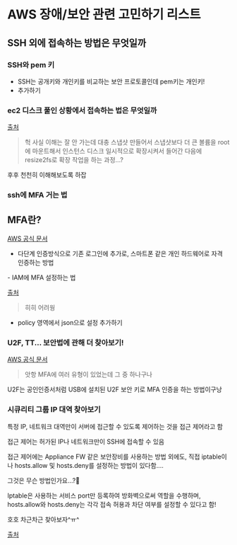 # AWS 장애/보안 관련 고민하기 리스트



## SSH 외에 접속하는 방법은 무엇일까

### SSH와 pem 키

- SSH는 공개키와 개인키를 비교하는 보안 프로토콜인데 pem키는 개인키!
- 추가하기



### ec2 디스크 풀인 상황에서 접속하는 법은 무엇일까

[출처](https://itzone.tistory.com/717)

> 헉 사실 이해는 잘 안 가는데 대충 스냅샷 만들어서 스냅샷보다 더 큰 볼륨을 root에 마운트해서 인스턴스 디스크 일시적으로 확장시켜서 들어간 다음에 resize2fs로 확장 작업을 하는 과정...?

후후 천천히 이해해보도록 하잡



### ssh에 MFA 거는 법

## MFA란?

[AWS 공식 문서](https://docs.aws.amazon.com/ko_kr/IAM/latest/UserGuide/id_credentials_mfa.html)

- 다단계 인증방식으로 기존 로그인에 추가로, 스마트폰 같은 개인 하드웨어로 자격 인증하는 방법



\- IAM에 MFA 설정하는 법

[출처](https://itzone.tistory.com/729?category=617748)

> 히히 어려웡

- policy 영역에서 json으로 설정 추가하기



### U2F, TT... 보안법에 관해 더 찾아보기!

[AWS 공식 문서](https://docs.aws.amazon.com/ko_kr/IAM/latest/UserGuide/id_credentials_mfa_enable_u2f.html)

> 앗항 MFA에 여러 유형이 있었는데 그 중 하나구나

U2F는 공인인증서처럼 USB에 설치된 U2F 보안 키로 MFA 인증을 하는 방법이구낭



### 시큐리티 그룹 IP 대역 찾아보기

특정 IP, 네트워크 대역만이 서버에 접근할 수 있도록 제어하는 것을 접근 제어라고 함 

접근 제어는 허가된 IP나 네트워크만이 SSH에 접속할 수 있음

접근 제어에는 Appliance FW 같은 보안장비를 사용하는 방법 외에도, 직접 iptable이나 hosts.allow 및 hosts.deny를 설정하는 방법이 있다함....

그것은 무슨 방법인가요...?🤯 

Iptable은 사용하는 서비스 port만 등록하여 방화벽으로써 역할을 수행하며, hosts.allow와 hosts.deny는 각각 접속 허용과 차단 여부를 설정할 수 있다고 함!

호호 차근차근 찾아보자^ㅠ^

[출처](https://library.gabia.com/contents/infrahosting/9002/)